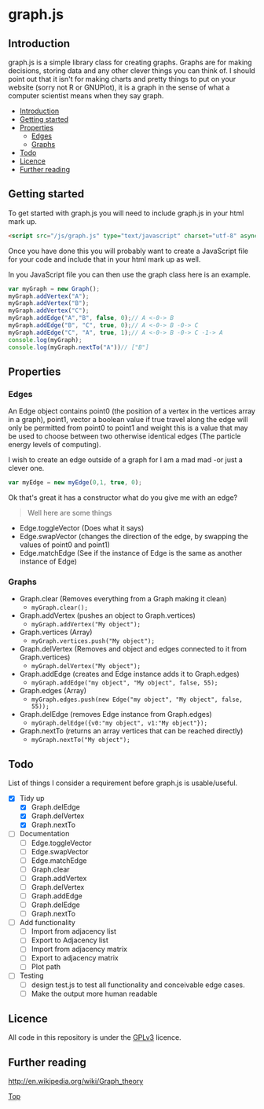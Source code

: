 # graph.js

## Introduction

graph.js is a simple library class for creating graphs. Graphs are for making decisions, storing data and any other clever things you can think of. I should point out that it isn't for making charts and pretty things to put on your website (sorry not R or GNUPlot), it is a graph in the sense of what a computer scientist means when they say graph.

- [Introduction](#introduction)
- [Getting started](#getting-started)
- [Properties](#properties)
	- [Edges](#edges)
	- [Graphs](#graphs)
- [Todo](#todo)
- [Licence](#licence)
- [Further reading](#further-reading)


## Getting started

To get started with graph.js you will need to include graph.js in your html mark up.

```html
<script src="/js/graph.js" type="text/javascript" charset="utf-8" async defer></script>
```

Once you have done this you will probably want to create a JavaScript file for your code and include that in your html mark up as well.

In you JavaScript file you can then use the graph class here is an example.
```javascript
var myGraph = new Graph();
myGraph.addVertex("A");
myGraph.addVertex("B");
myGraph.addVertex("C");
myGraph.addEdge("A","B", false, 0);// A <-0-> B
myGraph.addEdge("B", "C", true, 0);// A <-0-> B -0-> C
myGraph.addEdge("C", "A", true, 1);// A <-0-> B -0-> C -1-> A
console.log(myGraph);
console.log(myGraph.nextTo("A"))// ["B"]
```
## Properties

### Edges

An Edge object contains point0 (the position of a vertex in the vertices array in a graph), point1, vector a boolean value if true travel along the edge will only be permitted from point0 to point1 and weight this is a value that may be used to choose between two otherwise identical edges (The particle energy levels of computing).

I wish to create an edge outside of a graph for I am a mad mad -or just a clever one.

```javascript
var myEdge = new myEdge(0,1, true, 0);
```
Ok that's great it has a constructor what do you give me with an edge?
> Well here are some things

- Edge.toggleVector (Does what it says)
- Edge.swapVector (changes the direction of the edge, by swapping the values of point0 and point1)
- Edge.matchEdge (See if the instance of Edge is the same as another instance of Edge)

### Graphs

- Graph.clear (Removes everything from a Graph making it clean)
	- `myGraph.clear();`
- Graph.addVertex (pushes an object to Graph.vertices)
	- `myGraph.addVertex("My object");`
- Graph.vertices (Array)
	- `myGraph.vertices.push("My object");`
- Graph.delVertex (Removes and object and edges connected to it from Graph.vertices)
	- `myGraph.delVertex("My object");`
- Graph.addEdge (creates and Edge instance adds it to Graph.edges)
	- `myGraph.addEdge("my object", "My object", false, 55);`
- Graph.edges (Array)
	- `myGraph.edges.push(new Edge("my object", "My object", false, 55));`
- Graph.delEdge (removes Edge instance from Graph.edges)
	- `myGraph.delEdge({v0:"my object", v1:"My object"});`
- Graph.nextTo (returns an array vertices that can be reached directly)
	- `myGraph.nextTo("My object");`

## Todo

List of things I consider a requirement before graph.js is usable/useful.

- [x] Tidy up
	- [x] Graph.delEdge
	- [x] Graph.delVertex
	- [x] Graph.nextTo
- [ ] Documentation
	- [ ] Edge.toggleVector
	- [ ] Edge.swapVector
	- [ ] Edge.matchEdge
	- [ ] Graph.clear
	- [ ] Graph.addVertex
	- [ ] Graph.delVertex
	- [ ] Graph.addEdge
	- [ ] Graph.delEdge
	- [ ] Graph.nextTo
- [ ] Add functionality
	- [ ] Import from adjacency list
	- [ ] Export to Adjacency list
	- [ ] Import from adjacency matrix
	- [ ] Export to adjacency matrix
	- [ ] Plot path
- [ ] Testing
	- [ ] design test.js to test all functionality and conceivable edge cases.
	- [ ] Make the output more human readable

## Licence

All code in this repository is under the [GPLv3](gplv3.txt) licence.

## Further reading

http://en.wikipedia.org/wiki/Graph_theory

[Top](#)
